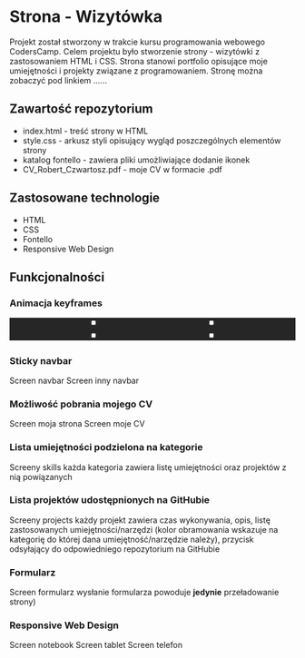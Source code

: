 # Strona - Wizytówka
Projekt został stworzony w trakcie kursu programowania webowego CodersCamp. Celem projektu było stworzenie strony - wizytówki z zastosowaniem HTML i CSS. Strona stanowi portfolio opisujące moje umiejętności i projekty związane z programowaniem. Stronę można zobaczyć pod linkiem ......
## Zawartość repozytorium
* index.html - treść strony w HTML
* style.css - arkusz styli opisujący wygląd poszczególnych elementów strony
* katalog fontello - zawiera pliki umożliwiające dodanie ikonek
* CV_Robert_Czwartosz.pdf - moje CV w formacie .pdf

## Zastosowane technologie
* HTML
* CSS
* Fontello
* Responsive Web Design

## Funkcjonalności
### Animacja keyframes
![Animacja screen](screenshots/animacja.bmp)
### Sticky navbar
Screen navbar
Screen inny navbar
### Możliwość pobrania mojego CV
Screen moja strona
Screen moje CV
### Lista umiejętności podzielona na kategorie
Screeny skills
każda kategoria zawiera listę umiejętności oraz projektów z nią powiązanych
### Lista projektów udostępnionych na GitHubie
Screeny projects
każdy projekt zawiera czas wykonywania, opis, listę zastosowanych umiejętności/narzędzi (kolor obramowania wskazuje na kategorię do której dana umiejętność/narzędzie należy), przycisk odsyłający do odpowiedniego repozytorium na GitHubie
### Formularz
Screen formularz
wysłanie formularza powoduje **jedynie** przeładowanie strony)
### Responsive Web Design
Screen notebook
Screen tablet
Screen telefon
